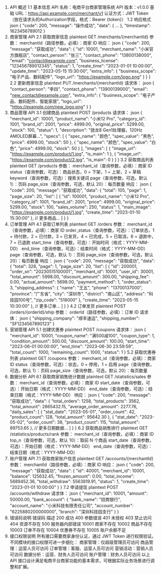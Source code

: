1. API 概述
1.1 基本信息
API 名称：电商平台商家管理系统 API
版本：v1.0.0
基础 URL：https://api.example.com/merchant/v1
认证方式：JWT Token（放在请求头的Authorization字段，格式：Bearer {token}）
1.2 响应格式
json
{
  "code": 200,
  "message": "操作成功",
  "data": { ... },
  "timestamp": 1623456789012
}
2. 商家管理 API
2.1 获取商家信息
plaintext
GET /merchants/{merchantId}
参数：
merchantId（路径参数，必填）：商家 ID
响应：
json
{
  "code": 200,
  "message": "获取成功",
  "data": {
    "id": 10001,
    "merchant_name": "小米官方旗舰店",
    "contact_person": "张三",
    "contact_phone": "13800138000",
    "email": "contact@example.com",
    "business_license": "123456789012345",
    "status": 1,
    "create_time": "2023-01-01 10:00:00",
    "update_time": "2023-05-15 15:30:00",
    "extra_info": {
      "business_scope": "电子产品、数码配件",
      "logo_url": "https://example.com/logo.png"
    }
  }
}
2.2 更新商家信息
plaintext
PUT /merchants/{merchantId}
请求体：
json
{
  "contact_person": "李四",
  "contact_phone": "13900139000",
  "email": "new_contact@example.com",
  "extra_info": {
    "business_scope": "电子产品、数码配件、智能家居",
    "logo_url": "https://example.com/new_logo.png"
  }
}
3. 商品管理 API
3.1 创建商品
plaintext
POST /products
请求体：
json
{
  "merchant_id": 10001,
  "product_name": "小米12 Pro",
  "category_id": 1001,
  "brand_id": 2001,
  "price": 4999.00,
  "original_price": 5299.00,
  "stock": 100,
  "status": 1,
  "description": "骁龙8 Gen1处理器，120Hz AMOLED屏幕...",
  "specs": [
    {
      "spec_name": "颜色",
      "spec_value": "黑色",
      "price": 4999.00,
      "stock": 50
    },
    {
      "spec_name": "颜色",
      "spec_value": "白色",
      "price": 4999.00,
      "stock": 50
    }
  ],
  "images": [
    {
      "image_url": "https://example.com/product/1.jpg",
      "is_main": 1
    },
    {
      "image_url": "https://example.com/product/2.jpg",
      "is_main": 0
    }
  ]
}
3.2 获取商品列表
plaintext
GET /products
参数：
merchant_id（查询参数，必填）：商家 ID
status（查询参数，可选）：商品状态，0 = 下架，1 = 上架，2 = 草稿
keyword（查询参数，可选）：搜索关键词
page（查询参数，可选，默认 1）：页码
page_size（查询参数，可选，默认 20）：每页数量
响应：
json
{
  "code": 200,
  "message": "获取成功",
  "data": {
    "total": 105,
    "page": 1,
    "page_size": 20,
    "list": [
      {
        "id": 100001,
        "product_name": "小米12 Pro",
        "category_id": 1001,
        "brand_id": 2001,
        "price": 4999.00,
        "original_price": 5299.00,
        "stock": 100,
        "sales_volume": 250,
        "status": 1,
        "main_image": "https://example.com/product/1.jpg",
        "create_time": "2023-01-10 15:30:00"
      },
      // 更多商品...
    ]
  }
}
4. 订单管理 API
4.1 获取订单列表
plaintext
GET /orders
参数：
merchant_id（查询参数，必填）：商家 ID
order_status（查询参数，可选）：订单状态，1 = 待付款，2 = 已付款，3 = 已发货，4 = 已完成，5 = 已取消，6 = 退款中，7 = 已退款
start_time（查询参数，可选）：开始时间（格式：YYYY-MM-DD）
end_time（查询参数，可选）：结束时间（格式：YYYY-MM-DD）
page（查询参数，可选，默认 1）：页码
page_size（查询参数，可选，默认 20）：每页数量
响应：
json
{
  "code": 200,
  "message": "获取成功",
  "data": {
    "total": 328,
    "page": 1,
    "page_size": 20,
    "list": [
      {
        "id": 200001,
        "order_sn": "20230515100001",
        "merchant_id": 10001,
        "user_id": 30001,
        "total_amount": 5998.00,
        "discount_amount": 300.00,
        "shipping_fee": 0.00,
        "actual_amount": 5698.00,
        "payment_method": 1,
        "order_status": 3,
        "shipping_address": {
          "name": "王五",
          "phone": "13700137000",
          "province": "广东省",
          "city": "深圳市",
          "district": "南山区",
          "address": "科技园100号",
          "zip_code": "518000"
        },
        "create_time": "2023-05-15 10:30:00"
      },
      // 更多订单...
    ]
  }
}
4.2 订单发货
plaintext
POST /orders/{orderId}/ship
参数：
orderId（路径参数，必填）：订单 ID
请求体：
json
{
  "shipping_company": "顺丰速运",
  "shipping_number": "SF1234567890123"
}
5. 营销管理 API
5.1 创建优惠券
plaintext
POST /coupons
请求体：
json
{
  "merchant_id": 10001,
  "coupon_name": "满500减100",
  "coupon_type": 1,
  "condition_amount": 500.00,
  "discount_amount": 100.00,
  "start_time": "2023-06-01 00:00:00",
  "end_time": "2023-06-30 23:59:59",
  "total_count": 1000,
  "remaining_count": 1000,
  "status": 1
}
5.2 获取优惠券列表
plaintext
GET /coupons
参数：
merchant_id（查询参数，必填）：商家 ID
status（查询参数，可选）：状态，0 = 停用，1 = 启用
page（查询参数，可选，默认 1）：页码
page_size（查询参数，可选，默认 20）：每页数量
6. 数据分析 API
6.1 获取商家销售统计数据
plaintext
GET /statistics/sales
参数：
merchant_id（查询参数，必填）：商家 ID
start_date（查询参数，可选）：开始日期（格式：YYYY-MM-DD）
end_date（查询参数，可选）：结束日期（格式：YYYY-MM-DD）
响应：
json
{
  "code": 200,
  "message": "获取成功",
  "data": {
    "total_orders": 1258,
    "total_products": 3562,
    "total_amount": 2865432.15,
    "average_order_amount": 2277.76,
    "daily_sales": [
      {
        "stat_date": "2023-05-01",
        "order_count": 42,
        "product_count": 128,
        "total_amount": 95642.30
      },
      {
        "stat_date": "2023-05-02",
        "order_count": 38,
        "product_count": 115,
        "total_amount": 89753.65
      },
      // 更多日期数据...
    ]
  }
}
6.2 获取商品销售排行
plaintext
GET /statistics/products/rank
参数：
merchant_id（查询参数，必填）：商家 ID
top_n（查询参数，可选，默认 10）：取前 N 个商品
start_date（查询参数，可选）：开始日期（格式：YYYY-MM-DD）
end_date（查询参数，可选）：结束日期（格式：YYYY-MM-DD）
7. 账户管理 API
7.1 获取商家账户信息
plaintext
GET /accounts/{merchantId}
参数：
merchantId（路径参数，必填）：商家 ID
响应：
json
{
  "code": 200,
  "message": "获取成功",
  "data": {
    "id": 40001,
    "merchant_id": 10001,
    "balance": 125632.45,
    "frozen_amount": 0.00,
    "total_income": 5689452.36,
    "total_withdraw": 5563819.91,
    "status": 1,
    "create_time": "2023-01-01 10:00:00"
  }
}
7.2 申请提现
plaintext
POST /accounts/withdraw
请求体：
json
{
  "merchant_id": 10001,
  "amount": 50000.00,
  "bank_account": {
    "bank_name": "招商银行",
    "account_name": "小米科技有限责任公司",
    "account_number": "6225880200000000",
    "branch": "深圳科技园支行"
  }
}
8. 错误码说明
错误码	描述
200	成功
400	参数错误
401	未授权
403	禁止访问
404	资源不存在
500	服务器内部错误
10001	商家不存在
10002	商品不存在
10003	订单不存在
10004	优惠券不存在
10005	账户余额不足
9. 接口权限说明
所有接口需要商家身份认证，通过 JWT Token 进行权限验证。不同模块的接口权限可进一步细化：
商家管理：仅超级管理员可访问
商品管理：运营人员可访问
订单管理：客服、运营人员可访问
营销活动：营销人员可访问
数据分析：运营、财务人员可访问
账户管理：财务人员可访问
以上 API 接口设计满足电商平台商家功能的基本需求，可根据实际业务场景进行调整和扩展。